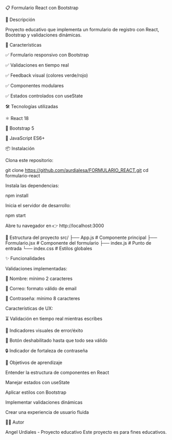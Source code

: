 📋 Formulario React con Bootstrap






📝 Descripción

Proyecto educativo que implementa un formulario de registro con React, Bootstrap y validaciones dinámicas.

🚀 Características

✅ Formulario responsivo con Bootstrap

✅ Validaciones en tiempo real

✅ Feedback visual (colores verde/rojo)

✅ Componentes modulares

✅ Estados controlados con useState

🛠️ Tecnologías utilizadas

⚛️ React 18

🎨 Bootstrap 5

📜 JavaScript ES6+

📦 Instalación

Clona este repositorio:

git clone https://github.com/aurdialesa/FORMULARIO_REACT.git
cd formulario-react


Instala las dependencias:

npm install


Inicia el servidor de desarrollo:

npm start


Abre tu navegador en 👉 http://localhost:3000

📁 Estructura del proyecto
src/
├── App.js          # Componente principal
├── Formulario.jsx  # Componente del formulario
├── index.js        # Punto de entrada
└── index.css       # Estilos globales

✨ Funcionalidades

Validaciones implementadas:

📝 Nombre: mínimo 2 caracteres

📧 Correo: formato válido de email

🔑 Contraseña: mínimo 8 caracteres

Características de UX:

⏳ Validación en tiempo real mientras escribes

🎯 Indicadores visuales de error/éxito

🚫 Botón deshabilitado hasta que todo sea válido

🔒 Indicador de fortaleza de contraseña

🎯 Objetivos de aprendizaje

Entender la estructura de componentes en React

Manejar estados con useState

Aplicar estilos con Bootstrap

Implementar validaciones dinámicas

Crear una experiencia de usuario fluida

👨‍💻 Autor

Angel Urdiales - Proyecto educativo
Este proyecto es para fines educativos.